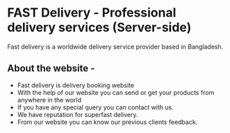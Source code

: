 

# FAST Delivery - Professional delivery services (Server-side)

Fast delivery is a worldwide delivery service provider based in Bangladesh.

<!-- [Visit our website](https://deliveryhut-3fafc.web.app/) -->

## About the website -

- Fast delivery is delivery booking website
- With the help of our website you can send or get your products from anywhere in the world
- If you have any special query you can contact with us.
- We have reputation for superfast delivery.
- From our website you can know our previous clients feedback.

